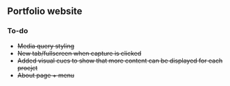 ## Portfolio website

### To-do
- ~~Media query styling~~
- ~~New tab/fullscreen when capture is clicked~~
- ~~Added visual cues to show that more content can be displayed for each proejct~~
- ~~About page + menu~~
